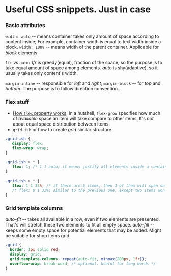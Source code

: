 # Useful CSS snippets. Just in case

### Basic attributes
`width: auto` -- means container takes only amount of space according to content inside; For example, container width is equal to text width inside a block.
`width: 100%` -- means width of the parent container. Applicable for _block_ elements.

`1fr` vs `auto`: _1fr_ is greedy(equal), fraction of the space, so the purpose is to take equal amount of space among elements. _auto_ is shy(adaptive), so it usually takes only content's width.

`margin-inline` -- responsible for _left_ and _right_; `margin-block` -- for _top_ and _bottom_. The purpose is to follow direction convention...

### Flex stuff

* [How `flex` property works](https://ishadeed.com/article/css-flex-property/). In a nutshell, `flex-grow` specifies how much of _available_ space an item will take compare to other items. It's _not_ about equal space distribution between items.
* `grid-ish` or how to create _grid_ similar structure.
```css
.grid-ish {
   display: flex;
   flex-wrap: wrap;
}

.grid-ish > * {
   flex: 1; /* 1 1 auto; it means justify all elements inside a container equally */
}

.grid-ish > * {
   flex: 1 1 33%; /* if there are 5 items, then 3 of them will span on the first line, the last two will be spanned equally on the next line */
   /* flex: 0 1 33%; similar to the previous one, except two items won't be justified along the line */
}
```

### Grid template columns
   _auto-fit_ -- takes all available in a row, even if two elements are presented. That's will stretch these two elements to fit all empty space.
   _auto-fill_ -- keeps some empty space for potential elements that may be added. Might be suitable for shop items grid.
```css
.grid {
  border: 1px solid red;
  display: grid;
  grid-template-columns: repeat(auto-fit, minmax(200px, 1fr));
  overflow-wrap: break-word; /* optional. Useful for long words */
}
